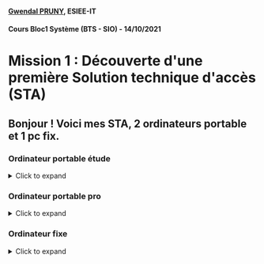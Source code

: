 #### [Gwendal PRUNY](mailto:gwendal.pruny@gmail.com), ESIEE-IT
#### Cours Bloc1 Système (BTS - SIO) - 14/10/2021

# Mission 1 : Découverte d'une première Solution technique d'accès (STA)


## Bonjour ! Voici mes STA, 2 ordinateurs portable et 1 pc fix.

### Ordinateur portable étude 

<details><summary>Click to expand</summary>


**MARQUE :** 

ASUS ZENBOOK DUO

**COMPOSANTS :**
- PROCESSEUR : I7 11 génération
- CARTE GRAPHIQUE : Intel Iris X
- RAM : 32 Go 
- 1 To SSD
- 2 Ecran tactile

**CONNECTIQUES :**
- 1 DCIN
- 2 USB
- 1 HDMI
- 1 Type C
- 1 Jack
- Carte SD

**OS :**
Ubuntu 20.04.3 LTS

**SOFTWARE :**
- draw.io
- LibreOffice Suite
- Slack
- Discord
- Spootify
- VSCode
- Brave
- Dbeaver

**POSSIBILITER D'EVOLUTION :**
- MATERIEL : 
    - [x] 32 -> 64 Go
- LOGICIELLE : 
    - [x] Ubuntu forever

**INFO SUPPLEMENTAIRE :**
- ANTI APPLE
- LOVE LINUX

</details>



### Ordinateur portable pro

<details><summary>Click to expand</summary>


**MARQUE :** DELL XPS 15

**COMPOSANTS :**
- PROCESSEUR : Intel Core i7-10885H
- CARTE GRAPHIQUE : NVIDIA GeForce GTX 1650 Ti
- RAM : 32 Go 
- 2 To HDD
- 256 Go SSD

**CONNECTIQUES :**
- 3 Type C
- 1 Jack
- Carte SD

**OS :**
Ubuntu 20.04.3 LTS

**SOFTWARE :**
- draw.io
- LibreOffice Suite
- Slack
- Discord
- Spootify
- VSCode
- Brave
- Dbeaver

**POSSIBILITER D'EVOLUTION :**
- MATERIEL :
    - [x] 32 -> 64 Go
- LOGICIELLE :
    - [x] Ubuntu forever

**INFO SUPPLEMENTAIRE :**
- ACUN USB
- CHARGE TYPE C

</details>


### Ordinateur fixe

<details><summary>Click to expand</summary>


**MARQUE :**  Marque confondu / Pc montée et composant choisi par mes soins =)

**COMPOSANTS :**
- PROCESSEUR : Intel Core ryzen 5 10700x
- CARTE GRAPHIQUE : NVIDIA GeForce RTX 2080
- RAM : 32 Go 3200 Mghz
- 3 To HDD
- 1 To SSD
- 256 Go NVME
- Carte Wifi 




**CONNECTIQUES :**
- 1 Type C
- 3 Jack
- Sd card reader
- 4 usb + hub 6 USB
- 1 hdmi
- 1 dp
- 1 vga


**OS :**
Windows 11

**SOFTWARE INSTALLES :**
- draw.io
- LibreOffice Suite
- Slack
- Discord
- Spootify
- VSCode
- Brave
- Dbeaver
- Adobe Suite
- ...A lot more not rly interesting


**POSSIBILITER D'EVOLUTION :**
- MATERIEL :
    - [x] 32 -> 64 Go
- LOGICIELLE :
    - [x] Already last Windows ver

**INFO SUPPLEMENTAIRE :**
- Seulement sur windows pour les jeux et app .exe only 
- 2 screen

</details>




